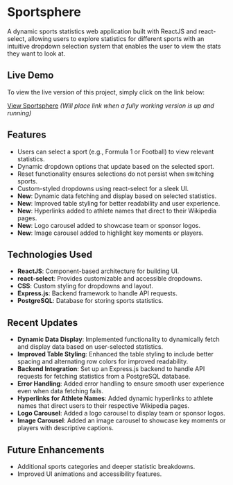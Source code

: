 # Sportsphere

A dynamic sports statistics web application built with ReactJS and react-select, allowing users to explore statistics for different sports with an intuitive dropdown selection system that enables the user to view the stats they want to look at.

## Live Demo
To view the live version of this project, simply click on the link below:

[View Sportsphere](#) _(Will place link when a fully working version is up and running)_

## Features
- Users can select a sport (e.g., Formula 1 or Football) to view relevant statistics.
- Dynamic dropdown options that update based on the selected sport.
- Reset functionality ensures selections do not persist when switching sports.
- Custom-styled dropdowns using react-select for a sleek UI.
- **New**: Dynamic data fetching and display based on selected statistics.
- **New**: Improved table styling for better readability and user experience.
- **New**: Hyperlinks added to athlete names that direct to their Wikipedia pages.
- **New**: Logo carousel added to showcase team or sponsor logos.
- **New**: Image carousel added to highlight key moments or players.

## Technologies Used
- **ReactJS**: Component-based architecture for building UI.
- **react-select**: Provides customizable and accessible dropdowns.
- **CSS**: Custom styling for dropdowns and layout.
- **Express.js**: Backend framework to handle API requests.
- **PostgreSQL**: Database for storing sports statistics.

## Recent Updates
- **Dynamic Data Display**: Implemented functionality to dynamically fetch and display data based on user-selected statistics.
- **Improved Table Styling**: Enhanced the table styling to include better spacing and alternating row colors for improved readability.
- **Backend Integration**: Set up an Express.js backend to handle API requests for fetching statistics from a PostgreSQL database.
- **Error Handling**: Added error handling to ensure smooth user experience even when data fetching fails.
- **Hyperlinks for Athlete Names**: Added dynamic hyperlinks to athlete names that direct users to their respective Wikipedia pages.
- **Logo Carousel**: Added a logo carousel to display team or sponsor logos.
- **Image Carousel**: Added an image carousel to showcase key moments or players with descriptive captions.

## Future Enhancements
- Additional sports categories and deeper statistic breakdowns.
- Improved UI animations and accessibility features.
